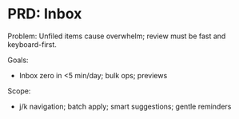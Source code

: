 # PRD: Inbox
Problem: Unfiled items cause overwhelm; review must be fast and keyboard-first.

Goals:
- Inbox zero in <5 min/day; bulk ops; previews

Scope:
- j/k navigation; batch apply; smart suggestions; gentle reminders
